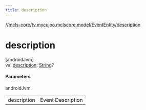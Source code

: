 ```yaml
---
title: description
---
```

//[mcls-core](../../../index.html)/[tv.mycujoo.mclscore.model](../index.html)/[EventEntity](index.html)/[description](description.html)



# description



[androidJvm]\
val [description](description.html): [String](https://kotlinlang.org/api/latest/jvm/stdlib/kotlin/-string/index.html)?



#### Parameters


androidJvm

| | |
|---|---|
| description | Event Description |




